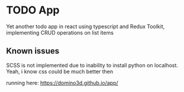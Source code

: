 # TODO App
Yet another todo app in react using typescript and Redux Toolkit, implementing CRUD operations on list items

## Known issues 
SCSS is not implemented due to inability to install python on localhost. Yeah, i know css could be much better then

running here:
https://domino3d.github.io/app/
